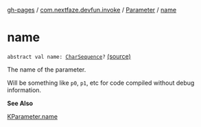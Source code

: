 [gh-pages](../../index.md) / [com.nextfaze.devfun.invoke](../index.md) / [Parameter](index.md) / [name](./name.md)

# name

`abstract val name: `[`CharSequence`](https://kotlinlang.org/api/latest/jvm/stdlib/kotlin/-char-sequence/index.html)`?` [(source)](https://github.com/NextFaze/dev-fun/tree/master/devfun/src/main/java/com/nextfaze/devfun/invoke/View.kt#L37)

The name of the parameter.

Will be something like `p0`, `p1`, etc for code compiled without debug information.

**See Also**

[KParameter.name](https://kotlinlang.org/api/latest/jvm/stdlib/kotlin.reflect/-k-parameter/name.html)

